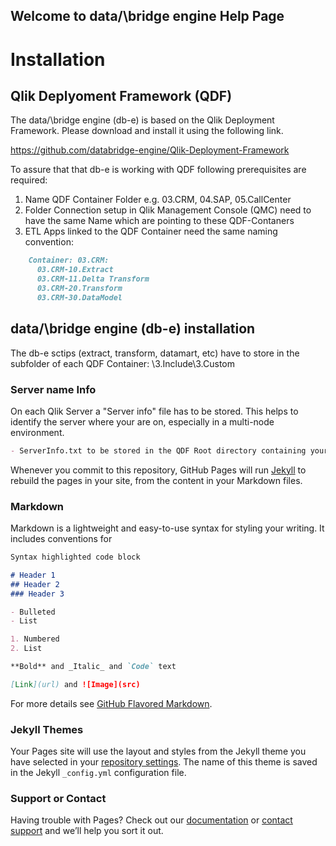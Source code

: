 ## Welcome to data/\bridge engine Help Page

# Installation
## Qlik Deplyoment Framework (QDF)

The data/\bridge engine (db-e) is based on the Qlik Deployment Framework.
Please download and install it using the following link.

https://github.com/databridge-engine/Qlik-Deployment-Framework

To assure that that db-e is working with QDF following prerequisites are required:
1. Name QDF Container Folder e.g. 03.CRM, 04.SAP, 05.CallCenter
2. Folder Connection setup in Qlik Management Console (QMC) need to have the same Name which are pointing to these QDF-Contaners
3. ETL Apps linked to the QDF Container need the same naming convention:
```markdown  
    Container: 03.CRM:
      03.CRM-10.Extract
      03.CRM-11.Delta Transform
      03.CRM-20.Transform
      03.CRM-30.DataModel
```
## data/\bridge engine (db-e) installation

The db-e sctips (extract, transform, datamart, etc) have to store in the subfolder of each QDF Container: \3.Include\3.Custom

### Server name Info

On each Qlik Server a "Server info" file has to be stored.
This helps to identify the server where your are on, especially in a multi-node environment.
```markdown  
- ServerInfo.txt to be stored in the QDF Root directory containing your Server Name
```

Whenever you commit to this repository, GitHub Pages will run [Jekyll](https://jekyllrb.com/) to rebuild the pages in your site, from the content in your Markdown files.

### Markdown

Markdown is a lightweight and easy-to-use syntax for styling your writing. It includes conventions for

```markdown
Syntax highlighted code block

# Header 1
## Header 2
### Header 3

- Bulleted
- List

1. Numbered
2. List

**Bold** and _Italic_ and `Code` text

[Link](url) and ![Image](src)
```

For more details see [GitHub Flavored Markdown](https://guides.github.com/features/mastering-markdown/).

### Jekyll Themes

Your Pages site will use the layout and styles from the Jekyll theme you have selected in your [repository settings](https://github.com/databridge-engine/help/settings). The name of this theme is saved in the Jekyll `_config.yml` configuration file.

### Support or Contact

Having trouble with Pages? Check out our [documentation](https://help.github.com/categories/github-pages-basics/) or [contact support](https://github.com/contact) and we’ll help you sort it out.

